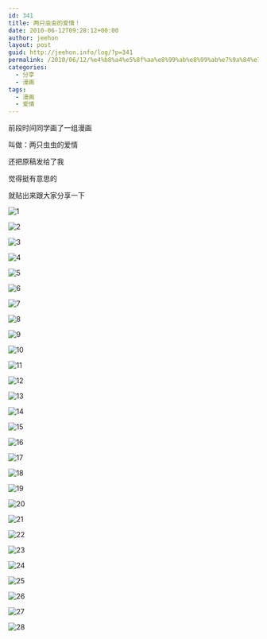 ```yaml
---
id: 341
title: 两只虫虫的爱情！
date: 2010-06-12T09:28:12+00:00
author: jeehon
layout: post
guid: http://jeehon.info/log/?p=341
permalink: /2010/06/12/%e4%b8%a4%e5%8f%aa%e8%99%ab%e8%99%ab%e7%9a%84%e7%88%b1%e6%83%85%ef%bc%81/
categories:
  - 分享
  - 漫画
tags:
  - 漫画
  - 爱情
---
```

前段时间同学画了一组漫画
  
叫做：两只虫虫的爱情
  
还把原稿发给了我
  
觉得挺有意思的
  
就贴出来跟大家分享一下
  
<!--more-->


  
![1](http://pic.yupoo.com/jeehon/26307976b321/medium.jpg)

![2](http://pic.yupoo.com/jeehon/94236976b322/medium.jpg)

![3](http://pic.yupoo.com/jeehon/65202976b324/medium.jpg)

![4](http://pic.yupoo.com/jeehon/45145976b325/medium.jpg)

![5](http://pic.yupoo.com/jeehon/87886976b327/medium.jpg)

![6](http://pic.yupoo.com/jeehon/49357976b329/medium.jpg)

![7](http://pic.yupoo.com/jeehon/73249976b329/medium.jpg)

![8](http://pic.yupoo.com/jeehon/68609976b32b/medium.jpg)

![9](http://pic.yupoo.com/jeehon/49734976b32c/medium.jpg)

![10](http://pic.yupoo.com/jeehon/71079976b32e/medium.jpg)

![11](http://pic.yupoo.com/jeehon/46225976b330/medium.jpg)

![12](http://pic.yupoo.com/jeehon/98972976b330/medium.jpg)

![13](http://pic.yupoo.com/jeehon/63829976b332/medium.jpg)

![14](http://pic.yupoo.com/jeehon/57563976b334/medium.jpg)

![15](http://pic.yupoo.com/jeehon/24264976b336/medium.jpg)

![16](http://pic.yupoo.com/jeehon/67732976b338/medium.jpg)

![17](http://pic.yupoo.com/jeehon/38767976b339/medium.jpg)

![18](http://pic.yupoo.com/jeehon/51392976b33b/medium.jpg)

![19](http://pic.yupoo.com/jeehon/53240976b33b/medium.jpg)

![20](http://pic.yupoo.com/jeehon/43359976b33d/medium.jpg)

![21](http://pic.yupoo.com/jeehon/31165976b33e/medium.jpg)

![22](http://pic.yupoo.com/jeehon/07852976b340/medium.jpg)

![23](http://pic.yupoo.com/jeehon/28259976b340/medium.jpg)

![24](http://pic.yupoo.com/jeehon/48192976b342/medium.jpg)

![25](http://pic.yupoo.com/jeehon/91542976b343/medium.jpg)

![26](http://pic.yupoo.com/jeehon/01902976b346/medium.jpg)

![27](http://pic.yupoo.com/jeehon/22505976b348/medium.jpg)

![28](http://pic.yupoo.com/jeehon/76393976b349/medium.jpg)